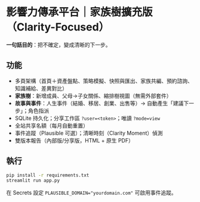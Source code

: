 
# 影響力傳承平台｜家族樹擴充版（Clarity-Focused）

**一句話目的**：把不確定，變成清晰的下一步。

## 功能
- 多頁架構（首頁＋資產盤點、策略模擬、快照與匯出、家族共編、預約諮詢、知識補給、差異對比）
- **家族樹**：新增成員、父母→子女關係、縮排樹視圖（無需外部套件）
- **故事與事件**：人生事件（結婚、移居、創業、出售等）→ 自動產生「建議下一步」；角色指派
- SQLite 持久化；分享工作區 `?user=<token>`；唯讀 `?mode=view`
- 全站共享名額（每月自動重置）
- 事件追蹤（Plausible 可選）；清晰時刻（Clarity Moment）偵測
- 雙版本報告（內部版/分享版，HTML + 原生 PDF）

## 執行
```bash
pip install -r requirements.txt
streamlit run app.py
```

在 Secrets 設定 `PLAUSIBLE_DOMAIN="yourdomain.com"` 可啟用事件追蹤。
